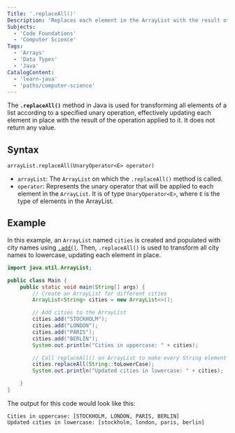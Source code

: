 ```yaml
---
Title: '.replaceAll()'
Description: 'Replaces each element in the ArrayList with the result of applying a specified unary operator to it.'
Subjects:
  - 'Code Foundations'
  - 'Computer Science'
Tags:
  - 'Arrays'
  - 'Data Types'
  - 'Java'
CatalogContent:
  - 'learn-java'
  - 'paths/computer-science'
---
```


The **`.replaceAll()`** method in Java is used for transforming all elements of a list according to a specified unary operation, effectively updating each element in place with the result of the operation applied to it. It does not return any value.

## Syntax

```pseudo
arrayList.replaceAll(UnaryOperator<E> operator)
```

- `arrayList`: The `ArrayList` on which the `.replaceAll()` method is called.
- `operator`: Represents the unary operator that will be applied to each element in the `ArrayList`. It is of type `UnaryOperator<E>`, where `E` is the type of elements in the ArrayList.

## Example

In this example, an `ArrayList` named `cities` is created and populated with city names using [`.add()`](https://www.codecademy.com/resources/docs/java/array-list/add). Then, `.replaceAll()` is used to transform all city names to lowercase, updating each element in place.

```java
import java.util.ArrayList;

public class Main {
    public static void main(String[] args) {
        // Create an ArrayList for different cities
        ArrayList<String> cities = new ArrayList<>();

        // Add cities to the ArrayList
        cities.add("STOCKHOLM");
        cities.add("LONDON");
        cities.add("PARIS");
        cities.add("BERLIN");
        System.out.println("Cities in uppercase: " + cities);

        // Call replaceAll() on ArrayList to make every String element lowercase
        cities.replaceAll(String::toLowerCase);
        System.out.println("Updated cities in lowercase: " + cities);

    }
}
```

The output for this code would look like this:

```shell
Cities in uppercase: [STOCKHOLM, LONDON, PARIS, BERLIN]
Updated cities in lowercase: [stockholm, london, paris, berlin]
```
